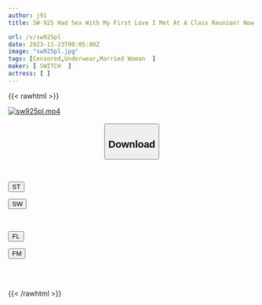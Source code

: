 ```yaml
---
author: j91
title: SW-925 Had Sex With My First Love I Met At A Class Reunion! Now A Married Woman, She Gets Frustrated And Seduces Me With Panty Shots. Lucky SEX In The Bathroom Of The Banquet Hall, In The Hallway, And At Her House When Her Husband Is Away!

url: /v/sw925pl
date: 2023-11-23T00:05:00Z
image: "sw925pl.jpg"
tags: [Censored,Underwear,Married Woman	 ]
maker: [ SWITCH  ]
actress: [ ]
---
```



{{< rawhtml >}}

<div class="video" data-videoid="aolB7RP3J1txqlQ">
    <a href="javascript:;">
        <img src="/v/sw925pl/sw925pl.jpg" width="WIDTH" height="HEIGHT" alt="sw925pl.mp4" loading="lazy">
    </a>
</div>

<script type="text/javascript" src="https://j91.asia/asset/on-demand-st.js"></script>

<br>
  <link rel="stylesheet" href="https://j91.asia/asset/bs5.css">
  
  <center>
  <button class="btn btn-primary" type="button" data-bs-toggle="collapse" data-bs-target=".multi-collapse" aria-expanded="false" aria-controls="multiCollapseExample1 multiCollapseExample2"><h2>Download</h2></button></center>
</p>
<div class="row">
  <div class="col">
    <div class="collapse multi-collapse" id="multiCollapseExample1">
      <div class="card card-body">
	      	      <br>
<div class="buttons">  
<p><a href="https://streamtape.to/v/aolB7RP3J1txqlQ" target="_blank"><button class="btn-hover color-3"><i class="fa fa-download"></i> ST</button></a></p>
<p><a href="https://flaswish.com/2y00venv61hr" target="_blank"><button class="btn-hover color-2"><i class="fa fa-download"></i> SW</button></a></p></div>
    </div>
  </div>
</div>
  <div class="col">
    <div class="collapse multi-collapse" id="multiCollapseExample2">
      <div class="card card-body">
	      <br>
<div class="buttons">
<p><a href="https://filelions.site/f/0djdk5gxl6kl" target="_blank"><button class="btn-hover color-9"><i class="fa fa-download"></i> FL</button></a></p>
<p><a href="https://filemoon.sx/d/jiqvy16rttee" target="_blank"><button class="btn-hover color-8"><i class="fa fa-download"></i> FM</button></a></p></div>
<br><br>
      </div>
    </div>
  </div>
</div>

{{< /rawhtml >}}